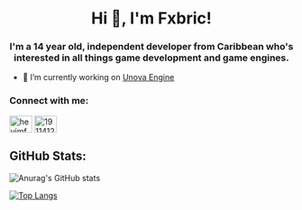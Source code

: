 <h1 align="center">Hi 👋, I'm Fxbric!</h1>
<h3 align="center">I'm a 14 year old, independent developer from Caribbean who's interested in all things game development and game engines.</h3>

- 🔭 I’m currently working on [Unova Engine](https://github.com/HeyImFxbric/UnovaEngine)

<h3 align="left">Connect with me:</h3>
<p align="left">
<a href="https://twitter.com/heyimfxbric" target="blank"><img align="center" src="https://raw.githubusercontent.com/rahuldkjain/github-profile-readme-generator/master/src/images/icons/Social/twitter.svg" alt="heyimfxbric" height="30" width="40" /></a>
<a href="https://stackoverflow.com/users/19114125" target="blank"><img align="center" src="https://raw.githubusercontent.com/rahuldkjain/github-profile-readme-generator/master/src/images/icons/Social/stack-overflow.svg" alt="19114125" height="30" width="40" /></a>
</p>

<h2 align="left">GitHub Stats:</h2>

![Anurag's GitHub stats](https://github-readme-stats.vercel.app/api?username=HeyImFxbric&show_icons=true&theme=dark)

[![Top Langs](https://github-readme-stats.vercel.app/api/top-langs/?username=HeyImFxbric&langs_count=8)](https://github.com/anuraghazra/github-readme-stats)
